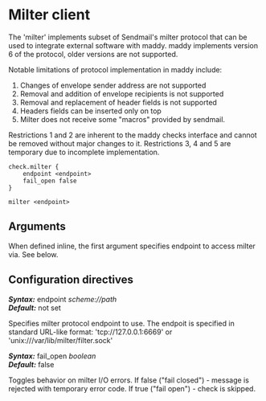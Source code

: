# Milter client

The 'milter' implements subset of Sendmail's milter protocol that can be used
to integrate external software with maddy.
maddy implements version 6 of the protocol, older versions are
not supported.

Notable limitations of protocol implementation in maddy include:
1. Changes of envelope sender address are not supported
2. Removal and addition of envelope recipients is not supported
3. Removal and replacement of header fields is not supported
4. Headers fields can be inserted only on top
5. Milter does not receive some "macros" provided by sendmail.

Restrictions 1 and 2 are inherent to the maddy checks interface and cannot be
removed without major changes to it. Restrictions 3, 4 and 5 are temporary due to
incomplete implementation.

```
check.milter {
	endpoint <endpoint>
	fail_open false
}

milter <endpoint>
```

## Arguments

When defined inline, the first argument specifies endpoint to access milter
via. See below.

## Configuration directives

***Syntax:*** endpoint _scheme://path_ <br>
***Default:*** not set

Specifies milter protocol endpoint to use.
The endpoit is specified in standard URL-like format:
'tcp://127.0.0.1:6669' or 'unix:///var/lib/milter/filter.sock'

***Syntax:*** fail\_open _boolean_ <br>
***Default:*** false

Toggles behavior on milter I/O errors. If false ("fail closed") - message is
rejected with temporary error code. If true ("fail open") - check is skipped.

